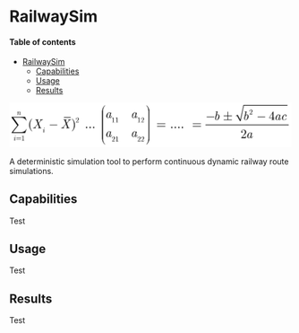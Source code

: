 # RailwaySim

#### Table of contents  <!-- omit in toc -->

- [RailwaySim](#railwaysim)
  - [Capabilities](#capabilities)
  - [Usage](#usage)
  - [Results](#results)

![Example Expression](Images/OJsA1bL.gif)

A deterministic simulation tool to perform continuous dynamic railway route simulations.

## Capabilities

Test

## Usage

Test

## Results

Test


